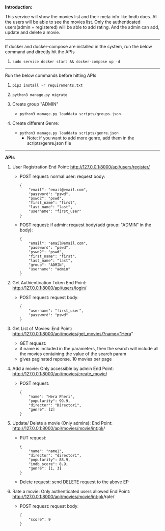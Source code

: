 **Introduction:**

This service will show the movies list and their meta info like Imdb does.
All the users will be able to see the movies list. Only the authenticated users(admin + registered) will be able to add rating. And the admin can add, update and delete a movie.

---------


If docker and docker-compose are installed in the system, run the below command and directly hit the APIs

1. ```sudo service docker start && docker-compose up -d ```


-----------

Run the below commands before hitting APIs


1. ```pip3 install -r requirements.txt```

2. ```python3 manage.py migrate```

3. Create group "ADMIN" 
    - ```python3 manage.py loaddata scripts/groups.json```

4. Create different Genre:
    - ```python3 manage.py loaddata scripts/genre.json```
        - Note: if you want to add more genre, add them in the scripts/genre.json file 



---------
**APIs**



1. User Registration
    End Point: http://127.0.0.1:8000/api/users/register/
    - POST request:  normal user: request body:
        ```
        {
            "email": "email@email.com", 
            "password": "pswd", 
            "pswd2": "pswd",    
            "first_name": "first",  
            "last_name": "last",    
            "username": "first_user"    
        }
        ```
    - POST request:  if admin: request body(add group: "ADMIN" in the body): 
        ```
        {
            "email": "email@email.com",
            "password": "pswd",
            "pswd2": "pswd",
            "first_name": "first",
            "last_name": "last",
            "group": "ADMIN",
            "username": "admin"
        }
        ```

2. Get Authientication Token
    End Point: http://127.0.0.1:8000/api/users/login/ 
    - POST request: request body: 
        ```
        {
            "username": "first_user",
            "password": "pswd"
        }
        ```

3. Get List of Movies:
    End Point: http://127.0.0.1:8000/api/movies/get_movies/?name="Hera"
    - GET request:  
    - if name is included in the parameters, then the search will include all the movies containing the value of the search param
    - gives paginated reponse. 10 movies per page




4. Add a movie: Only accessible by admin
    End Point: http://127.0.0.1:8000/api/movies/create_movie/
    - POST request: 
        ```
        {
            "name": "Hera Pheri",
            "popularity": 99.9,
            "director": "Director1",
            "genre": [2]
        }
        ```


5. Update/ Delete a movie (Only admins):
End Point: http://127.0.0.1:8000/api/movies/movie/<int:pk>/
    - PUT request: 
        ```
        {
            "name": "name1",
            "director": "director1",
            "popularity": 88.9,
            "imdb_score": 8.9,
            "genre": [1, 3]
        }
        ```


    - Delete request:
        send DELETE request to the above EP

6. Rate a movie: Only authenticated users allowed
End Point: http://127.0.0.1:8000/api/movies/movie/<int:pk>/rate/
    - POST request: request body:
        ```
        {
            "score": 9
        }
        ```